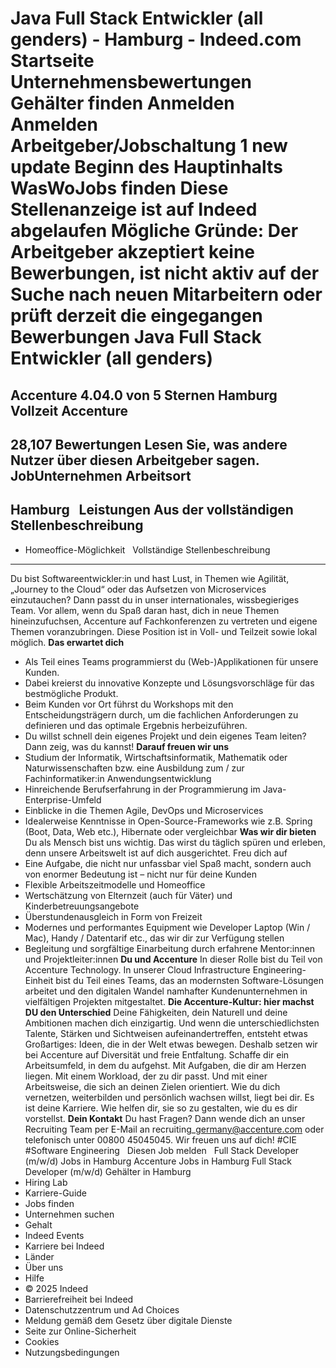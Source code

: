Java Full Stack Entwickler (all genders) - Hamburg - Indeed.com
Startseite
Unternehmensbewertungen
Gehälter finden
Anmelden
Anmelden
Arbeitgeber/Jobschaltung
1 new update
Beginn des Hauptinhalts
WasWoJobs finden
Diese Stellenanzeige ist auf Indeed abgelaufen
Mögliche Gründe: Der Arbeitgeber akzeptiert keine Bewerbungen, ist nicht aktiv auf der Suche nach neuen Mitarbeitern oder prüft derzeit die eingegangen Bewerbungen
Java Full Stack Entwickler (all genders)
========================================
Accenture
4.04.0 von 5 Sternen
Hamburg
Vollzeit
Accenture
---------
28,107 Bewertungen
Lesen Sie, was andere Nutzer über diesen Arbeitgeber sagen.
JobUnternehmen
Arbeitsort
----------
Hamburg
&nbsp;
Leistungen Aus der vollständigen Stellenbeschreibung
----------------------------------------------------
* Homeoffice-Möglichkeit
&nbsp;
Vollständige Stellenbeschreibung
--------------------------------
Du bist Softwareentwickler:in und hast Lust, in Themen wie Agilität, „Journey to the Cloud“ oder das Aufsetzen von Microservices einzutauchen? Dann passt du in unser internationales, wissbegieriges Team. Vor allem, wenn du Spaß daran hast, dich in neue Themen hineinzufuchsen, Accenture auf Fachkonferenzen zu vertreten und eigene Themen voranzubringen.
Diese Position ist in Voll- und Teilzeit sowie lokal möglich.
**Das erwartet dich**
* Als Teil eines Teams programmierst du (Web-)Applikationen für unsere Kunden.
* Dabei kreierst du innovative Konzepte und Lösungsvorschläge für das bestmögliche Produkt.
* Beim Kunden vor Ort führst du Workshops mit den Entscheidungsträgern durch, um die fachlichen Anforderungen zu definieren und das optimale Ergebnis herbeizuführen.
* Du willst schnell dein eigenes Projekt und dein eigenes Team leiten? Dann zeig, was du kannst!
**Darauf freuen wir uns**
* Studium der Informatik, Wirtschaftsinformatik, Mathematik oder Naturwissenschaften bzw. eine Ausbildung zum / zur Fachinformatiker:in Anwendungsentwicklung
* Hinreichende Berufserfahrung in der Programmierung im Java-Enterprise-Umfeld
* Einblicke in die Themen Agile, DevOps und Microservices
* Idealerweise Kenntnisse in Open-Source-Frameworks wie z.B. Spring (Boot, Data, Web etc.), Hibernate oder vergleichbar
**Was wir dir bieten**
Du als Mensch bist uns wichtig. Das wirst du täglich spüren und erleben, denn unsere Arbeitswelt ist auf dich ausgerichtet. Freu dich auf
* Eine Aufgabe, die nicht nur unfassbar viel Spaß macht, sondern auch von enormer Bedeutung ist – nicht nur für deine Kunden
* Flexible Arbeitszeitmodelle und Homeoffice
* Wertschätzung von Elternzeit (auch für Väter) und Kinderbetreuungsangebote
* Überstundenausgleich in Form von Freizeit
* Modernes und performantes Equipment wie Developer Laptop (Win / Mac), Handy / Datentarif etc., das wir dir zur Verfügung stellen
* Begleitung und sorgfältige Einarbeitung durch erfahrene Mentor:innen und Projektleiter:innen
**Du und Accenture**
In dieser Rolle bist du Teil von Accenture Technology. In unserer Cloud Infrastructure Engineering-Einheit bist du Teil eines Teams, das an modernsten Software-Lösungen arbeitet und den digitalen Wandel namhafter Kundenunternehmen in vielfältigen Projekten mitgestaltet.
**Die Accenture-Kultur: hier machst DU den Unterschied**
Deine Fähigkeiten, dein Naturell und deine Ambitionen machen dich einzigartig. Und wenn die unterschiedlichsten Talente, Stärken und Sichtweisen aufeinandertreffen, entsteht etwas Großartiges: Ideen, die in der Welt etwas bewegen. Deshalb setzen wir bei Accenture auf Diversität und freie Entfaltung. Schaffe dir ein Arbeitsumfeld, in dem du aufgehst. Mit Aufgaben, die dir am Herzen liegen. Mit einem Workload, der zu dir passt. Und mit einer Arbeitsweise, die sich an deinen Zielen orientiert. Wie du dich vernetzen, weiterbilden und persönlich wachsen willst, liegt bei dir. Es ist deine Karriere. Wie helfen dir, sie so zu gestalten, wie du es dir vorstellst.
**Dein Kontakt**
Du hast Fragen? Dann wende dich an unser Recruiting Team per E-Mail an recruiting\_germany@accenture.com oder telefonisch unter 00800 45045045.
Wir freuen uns auf dich!
#CIE #Software Engineering
&nbsp;
Diesen Job melden
&nbsp;
Full Stack Developer (m/w/d) Jobs in Hamburg
Accenture Jobs in Hamburg
Full Stack Developer (m/w/d) Gehälter in Hamburg
* Hiring Lab
* Karriere-Guide
* Jobs finden
* Unternehmen suchen
* Gehalt
* Indeed Events
* Karriere bei Indeed
* Länder
* Über uns
* Hilfe
* © 2025 Indeed
* Barrierefreiheit bei Indeed
* Datenschutzzentrum und Ad Choices
* Meldung gemäß dem Gesetz über digitale Dienste
* Seite zur Online-Sicherheit
* Cookies
* Nutzungsbedingungen